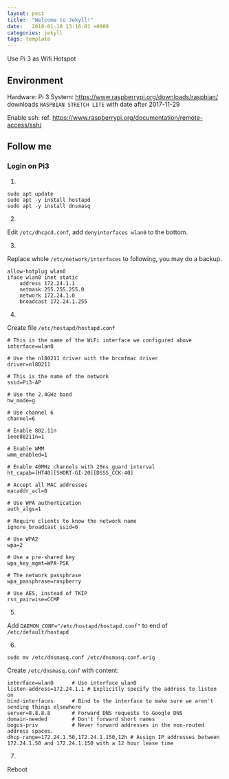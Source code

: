 ```yaml
---
layout: post
title:  "Welcome to Jekyll!"
date:   2018-01-18 13:16:01 +0800
categories: jekyll
tags: template
---
```


Use Pi 3 as Wifi Hotspot




## Environment
Hardware: Pi 3
System: https://www.raspberrypi.org/downloads/raspbian/ downloads `RASPBIAN STRETCH LITE` with date after 2017-11-29

Enable ssh: ref. https://www.raspberrypi.org/documentation/remote-access/ssh/


## Follow me

### Login on Pi3

1.

```
sudo apt update
sudo apt -y install hostapd
sudo apt -y install dnsmasq
```

2.

Edit `/etc/dhcpcd.conf`, add `denyinterfaces wlan0` to the bottom.

3.

Replace whole `/etc/network/interfaces` to following, you may do a backup.

```
allow-hotplug wlan0  
iface wlan0 inet static  
    address 172.24.1.1
    netmask 255.255.255.0
    network 172.24.1.0
    broadcast 172.24.1.255
```

4.

Create file `/etc/hostapd/hostapd.conf`

```
# This is the name of the WiFi interface we configured above
interface=wlan0

# Use the nl80211 driver with the brcmfmac driver
driver=nl80211

# This is the name of the network
ssid=Pi3-AP

# Use the 2.4GHz band
hw_mode=g

# Use channel 6
channel=6

# Enable 802.11n
ieee80211n=1

# Enable WMM
wmm_enabled=1

# Enable 40MHz channels with 20ns guard interval
ht_capab=[HT40][SHORT-GI-20][DSSS_CCK-40]

# Accept all MAC addresses
macaddr_acl=0

# Use WPA authentication
auth_algs=1

# Require clients to know the network name
ignore_broadcast_ssid=0

# Use WPA2
wpa=2

# Use a pre-shared key
wpa_key_mgmt=WPA-PSK

# The network passphrase
wpa_passphrase=raspberry

# Use AES, instead of TKIP
rsn_pairwise=CCMP
```

5.

Add `DAEMON_CONF="/etc/hostapd/hostapd.conf"` to end of `/etc/default/hostapd`

6.

```
sudo mv /etc/dnsmasq.conf /etc/dnsmasq.conf.orig
```

Create `/etc/dnsmasq.conf` with content:

```
interface=wlan0      # Use interface wlan0  
listen-address=172.24.1.1 # Explicitly specify the address to listen on  
bind-interfaces      # Bind to the interface to make sure we aren't sending things elsewhere  
server=8.8.8.8       # Forward DNS requests to Google DNS  
domain-needed        # Don't forward short names  
bogus-priv           # Never forward addresses in the non-routed address spaces.  
dhcp-range=172.24.1.50,172.24.1.150,12h # Assign IP addresses between 172.24.1.50 and 172.24.1.150 with a 12 hour lease time  
```

7.

Reboot
